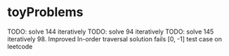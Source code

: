 # toyProblems
TODO: solve 144 iteratively
TODO: solve 94 iteratively
TODO: solve 145 iteratively
98. Improved In-order traversal solution fails [0, -1] test case on leetcode 
